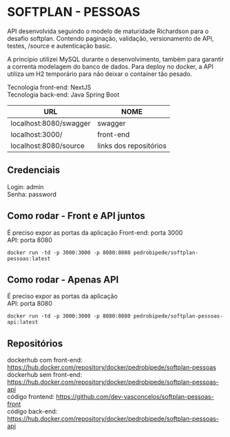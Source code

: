 # SOFTPLAN - PESSOAS

API desenvolvida seguindo o modelo de maturidade Richardson para o desafio softplan.
Contendo paginação, validação, versionamento de API, testes, /source e autenticação basic.

A principio utilizei MySQL durante o desenvolvimento, também para garantir a correnta modelagem do banco de dados.
Para deploy no docker, a API utiliza um H2 temporário para não deixar o container tão pesado.

Tecnologia front-end: NextJS    
Tecnologia back-end: Java Spring Boot 

| URL | NOME |
| ------ | ------ |
| localhost:8080/swagger | swagger |
| localhost:3000/ | front-end |
| localhost:8080/source | links dos repositórios |

## Credenciais
Login: admin  
Senha: password

## Como rodar - Front e API juntos
É preciso expor as portas da aplicação
Front-end: porta 3000   
API: porta 8080  
```
docker run -td -p 3000:3000 -p 8080:8080 pedrobipede/softplan-pessoas:latest
```

## Como rodar - Apenas API
É preciso expor as portas da aplicação  
API: porta 8080  
```
docker run -td -p 3000:3000 -p 8080:8080 pedrobipede/softplan-pessoas-api:latest
```

## Repositórios ##
dockerhub com front-end: https://hub.docker.com/repository/docker/pedrobipede/softplan-pessoas  
dockerhub sem front-end: https://hub.docker.com/repository/docker/pedrobipede/softplan-pessoas-api   
código frontend: https://github.com/dev-vasconcelos/softplan-pessoas-front  
código back-end: https://hub.docker.com/repository/docker/pedrobipede/softplan-pessoas-api



